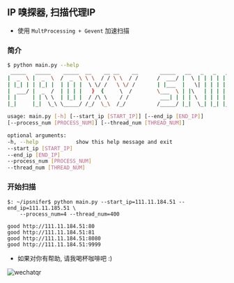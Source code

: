 ## IP 嗅探器, 扫描代理IP

* 使用 `MultProcessing + Gevent` 加速扫描

###  简介

```sh
$ python main.py --help
 _____   _____    _____  __    __ __    __       _____   __   _   _   _____   _____   _____   _____   
|  _  \ |  _  \  /  _  \ \ \  / / \ \  / /      /  ___/ |  \ | | | | |  ___| |  ___| | ____| |  _  \  
| |_| | | |_| |  | | | |  \ \/ /   \ \/ /       | |___  |   \| | | | | |__   | |__   | |__   | |_| |  
|  ___/ |  _  /  | | | |   }  {     \  /        \___  \ | |\   | | | |  __|  |  __|  |  __|  |  _  /  
| |     | | \ \  | |_| |  / /\ \    / /          ___| | | | \  | | | | |     | |     | |___  | | \ \  
|_|     |_|  \_\ \_____/ /_/  \_\  /_/          /_____/ |_|  \_| |_| |_|     |_|     |_____| |_|  \_\ 

usage: main.py [-h] [--start_ip [START_IP]] [--end_ip [END_IP]]
[--process_num [PROCESS_NUM]] [--thread_num [THREAD_NUM]]

optional arguments:
-h, --help            show this help message and exit
--start_ip [START_IP] 
--end_ip [END_IP]
--process_num [PROCESS_NUM]
--thread_num [THREAD_NUM]
```

###  开始扫描

```shell
$: ~/ipsnifer$ python main.py --start_ip=111.11.184.51 --end_ip=111.11.185.51 \
    --process_num=4 --thread_num=400 

good http://111.11.184.51:80
good http://111.11.184.51:81
good http://111.11.184.51:8080
good http://111.11.184.51:9999

```

* 如果对你有帮助, 请我喝杯咖啡吧 :)

![wechatqr](https://cloud.githubusercontent.com/assets/1414745/15242713/42270b10-192a-11e6-9d37-0e538089e3d0.png)
